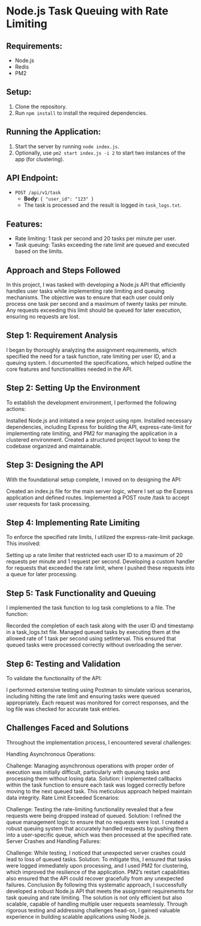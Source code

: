 # Node.js Task Queuing with Rate Limiting

## Requirements:

- Node.js
- Redis 
- PM2 

## Setup:

1. Clone the repository.
2. Run `npm install` to install the required dependencies.


## Running the Application:

1. Start the server by running `node index.js`.
2. Optionally, use `pm2 start index.js -i 2` to start two instances of the app (for clustering).

## API Endpoint:

- `POST /api/v1/task`
  - **Body**: `{ "user_id": "123" }`
  - The task is processed and the result is logged in `task_logs.txt`.

## Features:

- Rate limiting: 1 task per second and 20 tasks per minute per user.
- Task queuing: Tasks exceeding the rate limit are queued and executed based on the limits.

## Approach and Steps Followed
In this project, I was tasked with developing a Node.js API that efficiently handles user tasks while implementing rate limiting and queuing mechanisms. The objective was to ensure that each user could only process one task per second and a maximum of twenty tasks per minute. Any requests exceeding this limit should be queued for later execution, ensuring no requests are lost.

## Step 1: Requirement Analysis
I began by thoroughly analyzing the assignment requirements, which specified the need for a task function, rate limiting per user ID, and a queuing system. I documented the specifications, which helped outline the core features and functionalities needed in the API.

## Step 2: Setting Up the Environment
To establish the development environment, I performed the following actions:

Installed Node.js and initiated a new project using npm.
Installed necessary dependencies, including Express for building the API, express-rate-limit for implementing rate limiting, and PM2 for managing the application in a clustered environment.
Created a structured project layout to keep the codebase organized and maintainable.
## Step 3: Designing the API
With the foundational setup complete, I moved on to designing the API:

Created an index.js file for the main server logic, where I set up the Express application and defined routes.
Implemented a POST route /task to accept user requests for task processing.
## Step 4: Implementing Rate Limiting
To enforce the specified rate limits, I utilized the express-rate-limit package. This involved:

Setting up a rate limiter that restricted each user ID to a maximum of 20 requests per minute and 1 request per second.
Developing a custom handler for requests that exceeded the rate limit, where I pushed these requests into a queue for later processing.
## Step 5: Task Functionality and Queuing
I implemented the task function to log task completions to a file. The function:

Recorded the completion of each task along with the user ID and timestamp in a task_logs.txt file.
Managed queued tasks by executing them at the allowed rate of 1 task per second using setInterval. This ensured that queued tasks were processed correctly without overloading the server.
## Step 6: Testing and Validation
To validate the functionality of the API:

I performed extensive testing using Postman to simulate various scenarios, including hitting the rate limit and ensuring tasks were queued appropriately.
Each request was monitored for correct responses, and the log file was checked for accurate task entries.
## Challenges Faced and Solutions
Throughout the implementation process, I encountered several challenges:

Handling Asynchronous Operations:

Challenge: Managing asynchronous operations with proper order of execution was initially difficult, particularly with queuing tasks and processing them without losing data.
Solution: I implemented callbacks within the task function to ensure each task was logged correctly before moving to the next queued task. This meticulous approach helped maintain data integrity.
Rate Limit Exceeded Scenarios:

Challenge: Testing the rate-limiting functionality revealed that a few requests were being dropped instead of queued.
Solution: I refined the queue management logic to ensure that no requests were lost. I created a robust queuing system that accurately handled requests by pushing them into a user-specific queue, which was then processed at the specified rate.
Server Crashes and Handling Failures:

Challenge: While testing, I noticed that unexpected server crashes could lead to loss of queued tasks.
Solution: To mitigate this, I ensured that tasks were logged immediately upon processing, and I used PM2 for clustering, which improved the resilience of the application. PM2’s restart capabilities also ensured that the API could recover gracefully from any unexpected failures.
Conclusion
By following this systematic approach, I successfully developed a robust Node.js API that meets the assignment requirements for task queuing and rate limiting. The solution is not only efficient but also scalable, capable of handling multiple user requests seamlessly. Through rigorous testing and addressing challenges head-on, I gained valuable experience in building scalable applications using Node.js.
